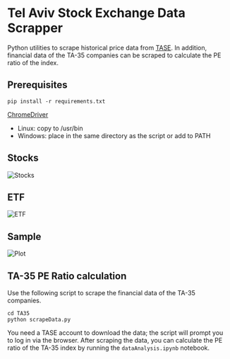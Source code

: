 # Tel Aviv Stock Exchange Data Scrapper
Python utilities to scrape historical price data from [TASE](https://www.tase.co.il/).
In addition, financial data of the TA-35 companies can be scraped to calculate the PE ratio of the index.

## Prerequisites

``` pip install -r requirements.txt ```

[ChromeDriver](https://chromedriver.chromium.org/)
- Linux: copy to /usr/bin
- Windows: place in the same directory as the script or add to PATH

## Stocks

![Stocks](/Pics/Stocks.png)

## ETF

![ETF](/Pics/ETF.png)

## Sample

![Plot](/Pics/Plot.png)

## TA-35 PE Ratio calculation
Use the following script to scrape the financial data of the TA-35 companies.
```
cd TA35
python scrapeData.py
```
You need a TASE account to download the data; the script will prompt you to log in via the browser.
After scraping the data, you can calculate the PE ratio of the TA-35 index by running the `dataAnalysis.ipynb` notebook.